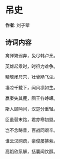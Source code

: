 # 吊史

**作者**: 刘子翚

## 诗词内容

禽殚繁弱弃，兔尽韩卢烹。

英雄起乘时，时徂力难争。

精魂闭尺穴，壮骨飏飞尘。

凄凉千载下，闻风凛如生。

嬴秦失其鹿，图王各峥嵘。

斯人顾眄间，汉楚分重轻。

臣虽替末路，君亦寒初盟。

岂不念畴昔，百战同艰辛。

谁云汉网疏，豪俊屡拂萦。

高蹈欣系解，括囊闻饮醇。

